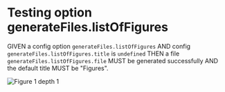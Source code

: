 # Testing option generateFiles.listOfFigures

GIVEN a config option `generateFiles.listOfFigures`
AND config `generateFiles.listOfFigures.title` is `undefined`
THEN a file `generateFiles.listOfFigures.file` MUST be generated successfully
AND the default title MUST be "Figures".

![Figure 1 depth 1](./figure1.png)
